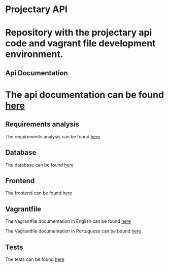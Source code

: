 Projectary API
==============

Repository with the projectary api code and vagrant file development environment.
==============
## Api Documentation
The api documentation can be found [here](https://github.com/iptomar/projectary-api/wiki)
==============

## Requirements analysis
The requirements analysis can be found [here](https://github.com/iptomar/projectary-as)

## Database
The database can be found [here](https://github.com/iptomar/projectary-bd)

## Frontend
The frontend can be found [here](https://github.com/iptomar/projectary-frontend)

## Vagrantfile
The Vagrantfile documentation in English can be found [here](https://github.com/iptomar/projectary-api/wiki/Vagrant-EN)

The Vagrantfile documentation in Portuguese can be bound [here](https://github.com/iptomar/projectary-api/wiki/Vagrant-PT)

## Tests
The tests can be found [here](https://github.com/iptomar/projectary-tests)
